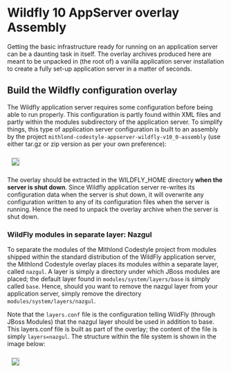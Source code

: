 # Wildfly 10 AppServer overlay Assembly

Getting the basic infrastructure ready for running on an application server
can be a daunting task in itself. The overlay archives produced here are meant
to be unpacked in (the root of) a vanilla application server installation to
create a fully set-up application server in a matter of seconds.

## Build the Wildfly configuration overlay

The Wildfly application server requires some configuration before being able to run properly. 
This configuration is partly found within XML files and partly within the modules subdirectory 
of the application server. To simplify things, this type of application server configuration is 
built to an assembly by the project `mithlond-codestyle-appserver-wildfly-v10_0-assembly`
(use either tar.gz or zip version as per your own preference):

<img src="./images/wildfly_overlay.png" style="margin:10px; border: solid DarkGray 1px;" altText="Overlay Structure"/>

The overlay should be extracted in the WILDFLY_HOME directory **when the server is shut down**. 
Since Wildfly application server re-writes its configuration data when the server is shut down, it will 
overwrite any configuration written to any of its configuration files when the server is running. 
Hence the need to unpack the overlay archive when the server is shut down.

### WildFly modules in separate layer: Nazgul

To separate the modules of the Mithlond Codestyle project from modules shipped within the standard
distribution of the WildFly application server, the Mithlond Codestyle overlay places its modules
within a separate layer, called `nazgul`. A layer is simply a directory under which JBoss modules are
placed; the default layer found in `modules/system/layers/base` is simply called `base`. Hence, should
you want to remove the nazgul layer from your application server, simply remove the directory
`modules/system/layers/nazgul`.

Note that the `layers.conf` file is the configuration telling WildFly (through JBoss Modules) that
the nazgul layer should be used in addition to base. This layers.conf file is built as part of the overlay;
the content of the file is simply `layers=nazgul`. The structure within the file system is shown in
the image below:

<img src="./images/nazgul_layer.png" style="margin:10px; border: solid DarkGray 1px;" altText="Overlay Structure"/>
